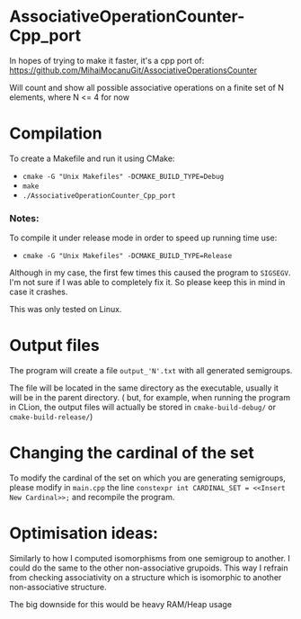 # AssociativeOperationCounter-Cpp_port
In hopes of trying to make it faster, it's a cpp port of: https://github.com/MihaiMocanuGit/AssociativeOperationsCounter

Will count and show all possible associative operations on a finite set of N elements, where N <= 4 for now

# Compilation
To create a Makefile and run it using CMake:
* `cmake -G "Unix Makefiles" -DCMAKE_BUILD_TYPE=Debug` 
* `make`
* `./AssociativeOperationCounter_Cpp_port`

### Notes:
To compile it under release mode in order to speed up running time use:
* `cmake -G "Unix Makefiles" -DCMAKE_BUILD_TYPE=Release` 

Although in my case, the first few times this caused the program to `SIGSEGV`.
I'm not sure if I was able to completely fix it. So please keep this in mind in case it crashes.

This was only tested on Linux.

# Output files
The program will create a file `output_'N'.txt` with all generated semigroups. 

The file will be located in the same directory as the executable, usually it will be in the parent directory. 
( but, for example, when running the program in CLion, the output files will actually be stored in `cmake-build-debug/`
or `cmake-build-release/`)

# Changing the cardinal of the set
To modify the cardinal of the set on which you are generating semigroups, please modify in `main.cpp` the line 
`constexpr int CARDINAL_SET = <<Insert New Cardinal>>;` and recompile the program.

# Optimisation ideas:
Similarly to how I computed isomorphisms from one semigroup to another. I could do the same to
the other non-associative grupoids. This way I refrain from checking associativity on a structure which is isomorphic to 
another non-associative structure.

The big downside for this would be heavy RAM/Heap usage
